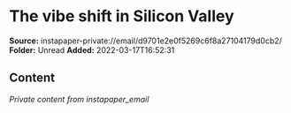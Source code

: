 # The vibe shift in Silicon Valley

**Source:** instapaper-private://email/d9701e2e0f5269c6f8a27104179d0cb2/
**Folder:** Unread
**Added:** 2022-03-17T16:52:31




## Content
*Private content from instapaper_email*
